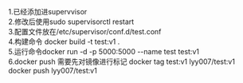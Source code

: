 1.已经添加进supervvisor  
2.修改后使用sudo supervisorctl restart  
3.配置文件放在/etc/supervisor/conf.d/test.conf  
4.构建命令 docker build -t test:v1 .  
5.运行命令docker run -d -p 5000:5000 --name test test:v1  
6.docker push 需要先对镜像进行标记  docker tag test:v1 lyy007/test:v1 docker push lyy007/test:v1